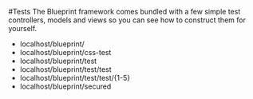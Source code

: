 #Tests
The Blueprint framework comes bundled with a few simple test controllers, models and views so you can see how to construct them for yourself.

* localhost/blueprint/
* localhost/blueprint/css-test
* localhost/blueprint/test
* localhost/blueprint/test/test
* localhost/blueprint/test/test/{1-5}
* localhost/blueprint/secured
	

